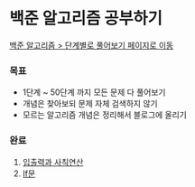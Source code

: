 # 백준 알고리즘 공부하기

[백준 알고리즘 > 단계별로 풀어보기 페이지로 이동](https://www.acmicpc.net/step)

### 목표
- 1단계 ~ 50단계 까지 모든 문제 다 풀어보기
- 개념은 찾아보되 문제 자체 검색하지 않기
- 모르는 알고리즘 개념은 정리해서 블로그에 올리기


### 완료
1. [입출력과 사칙연산](https://github.com/hwkang93/baekjoon_algorithm/tree/master/src/level1)
2. [If문](https://github.com/hwkang93/baekjoon_algorithm/tree/master/src/level2)